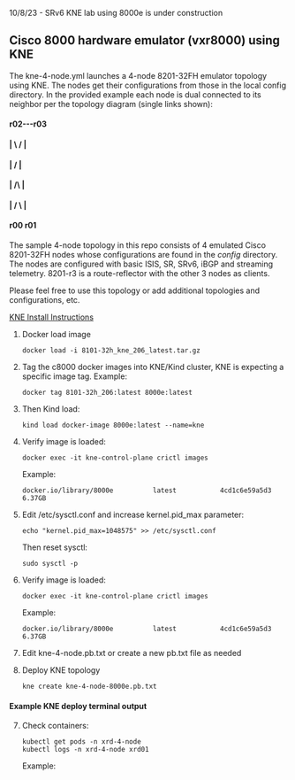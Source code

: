 10/8/23 - SRv6 KNE lab using 8000e is under construction

## Cisco 8000 hardware emulator (vxr8000) using KNE

The kne-4-node.yml launches a 4-node 8201-32FH emulator topology using KNE. The nodes get their configurations from those in the local config directory. In the provided example each node is dual connected to its neighbor per the topology diagram (single links shown):
 
####  r02---r03
####   | \  / |
####   |  \/  |
####   |  /\  |
####   | /  \ |
####  r00    r01

The sample 4-node topology in this repo consists of 4 emulated Cisco 8201-32FH nodes whose configurations are found in the *config* directory. The nodes are configured with basic ISIS, SR, SRv6, iBGP and streaming telemetry. 8201-r3 is a route-reflector with the other 3 nodes as clients. 

Please feel free to use this topology or add additional topologies and configurations, etc.

[KNE Install Instructions](../README-kne.md)

1. Docker load image
   ```
   docker load -i 8101-32h_kne_206_latest.tar.gz 
   ```

2. Tag the c8000 docker images into KNE/Kind cluster, KNE is expecting a specific image tag.  Example:

   ```
   docker tag 8101-32h_206:latest 8000e:latest
   ```

3. Then Kind load:
   
   ```
   kind load docker-image 8000e:latest --name=kne
   ```

4. Verify image is loaded:
   ```
   docker exec -it kne-control-plane crictl images
   ```
   Example:
   ```
   docker.io/library/8000e          latest           4cd1c6e59a5d3       6.37GB
   ```
5. Edit /etc/sysctl.conf and increase kernel.pid_max parameter:
   ```
   echo "kernel.pid_max=1048575" >> /etc/sysctl.conf
   ```
   Then reset sysctl: 
   ```
   sudo sysctl -p
   ```

6. Verify image is loaded:
   ```
   docker exec -it kne-control-plane crictl images
   ```
   Example:
   ```
   docker.io/library/8000e          latest           4cd1c6e59a5d3       6.37GB
   ```

7. Edit kne-4-node.pb.txt or create a new pb.txt file as needed

8. Deploy KNE topology
   ```
   kne create kne-4-node-8000e.pb.txt 
   ```

#### Example KNE deploy terminal output



7. Check containers:
   ```
   kubectl get pods -n xrd-4-node
   kubectl logs -n xrd-4-node xrd01
   ```
   Example: